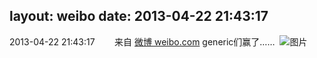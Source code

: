layout: weibo
date: 2013-04-22 21:43:17
---
<meta name="referrer" content="no-referrer" />

2013-04-22 21:43:17  &nbsp;&nbsp;&nbsp;&nbsp;&nbsp;&nbsp; 来自 <a href="http://weibo.com/" rel="nofollow">微博 weibo.com</a>
generic们赢了…… ​​​
![图片](https://ww2.sinaimg.cn/large/6d2a6003jw1e3yq550u57j20cw03qmx4.jpg)
